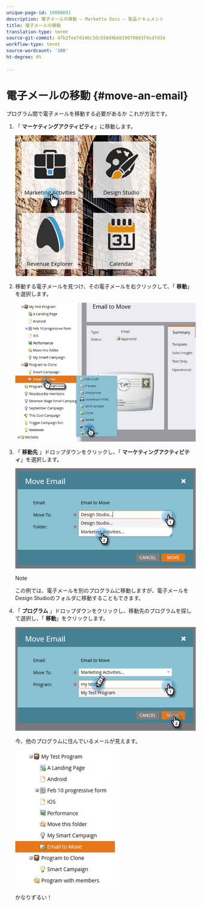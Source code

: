 ```yaml
---
unique-page-id: 10098691
description: 電子メールの移動 — Marketto Docs — 製品ドキュメント
title: 電子メールの移動
translation-type: tm+mt
source-git-commit: 47b2fee7d146c3dc558d4bbb10070683f4cdfd3d
workflow-type: tm+mt
source-wordcount: '100'
ht-degree: 0%

---
```



# 電子メールの移動 {#move-an-email}

プログラム間で電子メールを移動する必要があるか これが方法です。

1. 「 **マーケティングアクティビティ**」に移動します。

   ![](assets/one-2.png)

1. 移動する電子メールを見つけ、その電子メールを右クリックして、「 **移動**」を選択します。

   ![](assets/leadperformance.jpg)

1. 「 **移動先** 」ドロップダウンをクリックし、「 **マーケティングアクティビティ**」を選択します。

   ![](assets/three-2.png)

   >[!NOTE]
   >
   >この例では、電子メールを別のプログラムに移動しますが、電子メールをDesign Studioのフォルダに移動することもできます。

1. 「 **プログラム** 」ドロップダウンをクリックし、移動先のプログラムを探して選択し、「 **移動**」をクリックします。

   ![](assets/four-2.png)

   今、他のプログラムに住んでいるメールが見えます。

   ![](assets/leadperformance2.jpg)

   かなりずるい！

